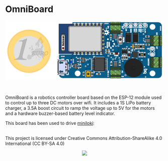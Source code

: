 # OmniBoard

<p align="center">
<img src="3D/OmniBoard.png" >
</p>

<br>

OmniBoard is a robotics controller board based on the ESP-12 module used to control up to three DC motors over wifi. It includes a 1S LiPo battery charger, a 3.5A boost circuit to ramp the voltage up to 5V for the motors and a hardware buzzer-based battery level indicator.

This board has been used to drive  <a href="https://github.com/bqlabs/miniloki">miniloki</a>:

<br>
This project is licensed under Creative Commons Attribution-ShareAlike 4.0 International (CC BY-SA 4.0)

<p align="center">
<img src="http://mirrors.creativecommons.org/presskit/buttons/88x31/png/by-sa.png" >
</p>
